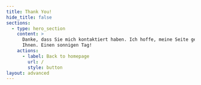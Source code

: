 ```yaml
---
title: Thank You!
hide_title: false
sections:
  - type: hero_section
    content: >
      Danke, dass Sie mich kontaktiert haben. Ich hoffe, meine Seite gefällt
      Ihnen. Einen sonnigen Tag!
    actions:
      - label: Back to homepage
        url: /
        style: button
layout: advanced
---
```

